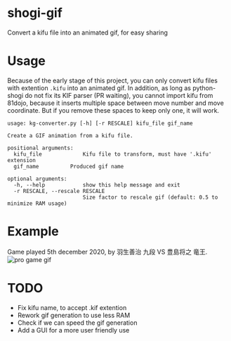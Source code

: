 # shogi-gif

Convert a kifu file into an animated gif, for easy sharing

# Usage

Because of the early stage of this project, you can only convert kifu files
with extention `.kifu` into an animated gif. In addition, as long as
python-shogi do not fix its KIF parser (PR waiting), you cannot import
kifu from 81dojo, because it inserts multiple space between move number and
move coordinate. But if you remove these spaces to keep only one, it will
work.

```
usage: kg-converter.py [-h] [-r RESCALE] kifu_file gif_name

Create a GIF animation from a kifu file.

positional arguments:
  kifu_file             Kifu file to transform, must have '.kifu' extension
  gif_name          Produced gif name

optional arguments:
  -h, --help            show this help message and exit
  -r RESCALE, --rescale RESCALE
                        Size factor to rescale gif (default: 0.5 to minimize RAM usage)
```

# Example

Game played 5th december 2020, by 羽生善治 九段 VS 豊島将之 竜王.
![pro game gif](test/pro-game.gif)

# TODO

 - Fix kifu name, to accept .kif extention
 - Rework gif generation to use less RAM
 - Check if we can speed the gif generation
 - Add a GUI for a more user friendly use

